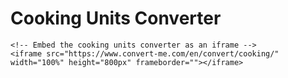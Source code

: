 <!DOCTYPE html>
<html lang="en">
<head>
    <meta charset="UTF-8">
    <meta name="viewport" content="width=device-width, initial-scale=1.0">
    <title>Cooking Units Converter</title>
</head>
<body>
    <h1>Cooking Units Converter</h1>

    <!-- Embed the cooking units converter as an iframe -->
    <iframe src="https://www.convert-me.com/en/convert/cooking/" width="100%" height="800px" frameborder=""></iframe>
</body>
</html>
